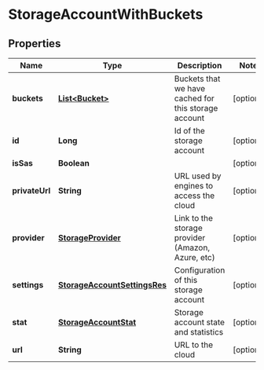 
# StorageAccountWithBuckets

## Properties
Name | Type | Description | Notes
------------ | ------------- | ------------- | -------------
**buckets** | [**List&lt;Bucket&gt;**](Bucket.md) | Buckets that we have cached for this storage account |  [optional]
**id** | **Long** | Id of the storage account |  [optional]
**isSas** | **Boolean** |  |  [optional]
**privateUrl** | **String** | URL used by engines to access the cloud |  [optional]
**provider** | [**StorageProvider**](StorageProvider.md) | Link to the storage provider (Amazon, Azure, etc) |  [optional]
**settings** | [**StorageAccountSettingsRes**](StorageAccountSettingsRes.md) | Configuration of this storage account |  [optional]
**stat** | [**StorageAccountStat**](StorageAccountStat.md) | Storage account state and statistics |  [optional]
**url** | **String** | URL to the cloud |  [optional]



